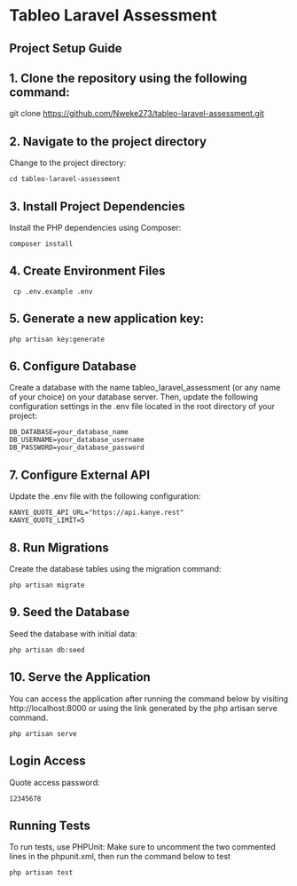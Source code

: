 # Tableo Laravel Assessment

## Project Setup Guide

## 1. Clone the repository using the following command:

git clone https://github.com/Nweke273/tableo-laravel-assessment.git

## 2. Navigate to the project directory

Change to the project directory:

    cd tableo-laravel-assessment

## 3. Install Project Dependencies

Install the PHP dependencies using Composer:

    composer install

## 4. Create Environment Files

     cp .env.example .env

## 5. Generate a new application key:

    php artisan key:generate

## 6. Configure Database

Create a database with the name tableo_laravel_assessment (or any name of your choice) on your database server. Then, update the following configuration settings in the .env file located in the root directory of your project:

    DB_DATABASE=your_database_name
    DB_USERNAME=your_database_username
    DB_PASSWORD=your_database_password

## 7. Configure External API

Update the .env file with the following configuration:

    KANYE_QUOTE_API_URL="https://api.kanye.rest"
    KANYE_QUOTE_LIMIT=5

## 8. Run Migrations

Create the database tables using the migration command:

    php artisan migrate

## 9. Seed the Database

Seed the database with initial data:

    php artisan db:seed

## 10. Serve the Application

You can access the application after running the command below by visiting http://localhost:8000 or using the link generated by the php artisan serve command.

    php artisan serve

## Login Access

Quote access password:

    12345678

## Running Tests

To run tests, use PHPUnit:
Make sure to uncomment the two commented lines in the phpunit.xml, then run the command below to test

    php artisan test
